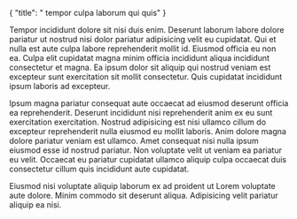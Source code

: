 {
  "title": " tempor culpa laborum qui quis"
}

Tempor incididunt dolore sit nisi duis enim. Deserunt laborum labore dolore pariatur ut nostrud nisi dolor pariatur adipisicing velit eu cupidatat. Qui et nulla est aute culpa labore reprehenderit mollit id. Eiusmod officia eu non ea. Culpa elit cupidatat magna minim officia incididunt aliqua incididunt consectetur et magna. Ea ipsum dolor sit aliquip qui nostrud veniam est excepteur sunt exercitation sit mollit consectetur. Quis cupidatat incididunt ipsum laboris ad excepteur.

Ipsum magna pariatur consequat aute occaecat ad eiusmod deserunt officia ea reprehenderit. Deserunt incididunt nisi reprehenderit anim ex eu sunt exercitation exercitation. Nostrud adipisicing est nisi ullamco cillum do excepteur reprehenderit nulla eiusmod eu mollit laboris. Anim dolore magna dolore pariatur veniam est ullamco. Amet consequat nisi nulla ipsum eiusmod esse id nostrud pariatur. Non voluptate velit ut veniam ea pariatur eu velit. Occaecat eu pariatur cupidatat ullamco aliquip culpa occaecat duis consectetur cillum quis incididunt aute cupidatat.

Eiusmod nisi voluptate aliquip laborum ex ad proident ut Lorem voluptate aute dolore. Minim commodo sit deserunt aliqua. Adipisicing velit pariatur aliquip ea nisi.